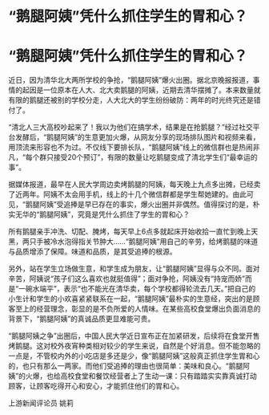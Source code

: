 # “鹅腿阿姨”凭什么抓住学生的胃和心？

# “鹅腿阿姨”凭什么抓住学生的胃和心？

近日，因为清华北大两所学校的争抢，“鹅腿阿姨”爆火出圈。据北京晚报报道，事情的起因是一位原本在人大、北大卖鹅腿的阿姨，近期去清华摆摊了。本来数量就有限的鹅腿还被别的学校分走，人大北大的学生纷纷破防：两年的时光终究还是错付了。

“清北人三大高校吵起来了！我以为他们在搞学术，结果是在抢鹅腿？”经过社交平台发酵后，“鹅腿阿姨”的生意更加火爆，从网友分享的现场排队图片和视频来看，用顶流来形容也不为过。不仅线下要排长队，“鹅腿阿姨”线上的微信群也是热闹非凡，“每个群只接受20个预订”，有限的数量让吃鹅腿变成了清北学生们“最幸运的事”。

据媒体报道，最早在人民大学周边卖烤鹅腿的阿姨，每天晚上九点多出摊，已经卖了近两年。阿姨不太会用手机，线上的十几个微信群都是学生帮她建的。由此可见，“鹅腿阿姨”受追捧是早已存在的事实，爆火出圈并非偶然。值得探讨的是，朴实无华的“鹅腿阿姨”，究竟是凭什么抓住了学生的胃和心？

所有鹅腿亲手冲洗、切配、腌烤，每天早上6点多就起床开始收拾一直忙到晚上天黑，两只手被冷水泡得指关节肿大……“鹅腿阿姨”用自己的辛劳，给烤鹅腿的味道与品质增添了保障。味道和品质，是其受追捧的根源。

另外，站在学生立场做生意，和学生成为朋友，让“鹅腿阿姨”显得与众不同。面对辛苦，阿姨说“孩子们这么喜欢也就挺值得”；面对争抢，阿姨没有“持宠而娇”而是“一碗水端平”，表示“也不能光在清华卖，每个学校都得轮流去几天。”把自己的小生计和学生的小欢喜紧紧联系在一起，“鹅腿阿姨”最朴实的生意经，突出的是顾客至上的经营理念，彰显的是不负所爱的人情味。在某些高校食堂爆出负面消息的背景下，“鹅腿阿姨”的真诚品质更显难能可贵。

“鹅腿阿姨之争”出圈后，中国人民大学近日宣布正在加紧研发，后续将在食堂开售烤鹅腿。这对校外夜宵种类相对较少的学生来说，自然是个好消息。但不能忽略的一点是，不管校内外的小吃店是多还是少，像“鹅腿阿姨”这般真正抓住学生胃和心的，也只有那么一两家。而他们受追捧的理由也很简单：美味和良心。“鹅腿阿姨”的火爆，也给高校食堂和餐饮经营者上了生动一课：只有踏踏实实靠真诚打动顾客，让顾客吃得开心和安心，才能抓住他们的胃和心。

上游新闻评论员 姚莉

